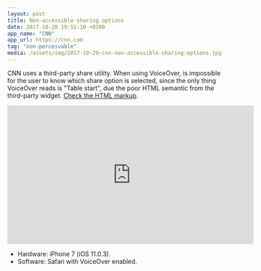 ```yaml
---
layout: post
title: Non-accessible sharing options
date: 2017-10-28 19:51:10 +0200
app_name: "CNN"
app_url: https://cnn.com
tag: "non-perceivable"
media: /assets/img/2017-10-29-cnn-non-accessible-sharing-options.jpg
---
```


CNN uses a third-party share utility. When using VoiceOver, is impossible for the user to know which share option is selected, since the only thing VoiceOver reads is "Table start", due the poor HTML semantic from the third-party widget. [Check the HTML markup](https://gist.github.com/AgtLucas/a3295896ea6604886ab7e4807f3c95e3).

<div class="post-video">
  <iframe width="560" height="315" src="https://www.youtube.com/embed/4L_quDQ_C04" frameborder="0" gesture="media" allowfullscreen></iframe>
</div>

* Hardware: iPhone 7 (iOS 11.0.3).
* Software: Safari with VoiceOver enabled.
